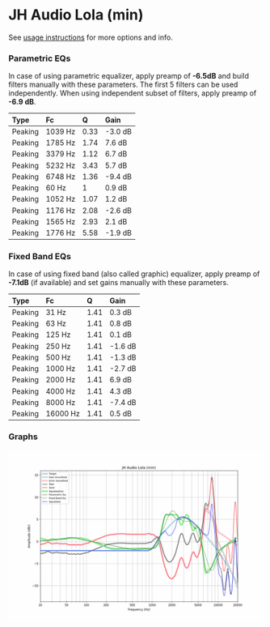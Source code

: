 # JH Audio Lola (min)
See [usage instructions](https://github.com/jaakkopasanen/AutoEq#usage) for more options and info.

### Parametric EQs
In case of using parametric equalizer, apply preamp of **-6.5dB** and build filters manually
with these parameters. The first 5 filters can be used independently.
When using independent subset of filters, apply preamp of **-6.9 dB**.

| Type    | Fc      |    Q | Gain    |
|:--------|:--------|:-----|:--------|
| Peaking | 1039 Hz | 0.33 | -3.0 dB |
| Peaking | 1785 Hz | 1.74 | 7.6 dB  |
| Peaking | 3379 Hz | 1.12 | 6.7 dB  |
| Peaking | 5232 Hz | 3.43 | 5.7 dB  |
| Peaking | 6748 Hz | 1.36 | -9.4 dB |
| Peaking | 60 Hz   | 1    | 0.9 dB  |
| Peaking | 1052 Hz | 1.07 | 1.2 dB  |
| Peaking | 1176 Hz | 2.08 | -2.6 dB |
| Peaking | 1565 Hz | 2.93 | 2.1 dB  |
| Peaking | 1776 Hz | 5.58 | -1.9 dB |

### Fixed Band EQs
In case of using fixed band (also called graphic) equalizer, apply preamp of **-7.1dB**
(if available) and set gains manually with these parameters.

| Type    | Fc       |    Q | Gain    |
|:--------|:---------|:-----|:--------|
| Peaking | 31 Hz    | 1.41 | 0.3 dB  |
| Peaking | 63 Hz    | 1.41 | 0.8 dB  |
| Peaking | 125 Hz   | 1.41 | 0.1 dB  |
| Peaking | 250 Hz   | 1.41 | -1.6 dB |
| Peaking | 500 Hz   | 1.41 | -1.3 dB |
| Peaking | 1000 Hz  | 1.41 | -2.7 dB |
| Peaking | 2000 Hz  | 1.41 | 6.9 dB  |
| Peaking | 4000 Hz  | 1.41 | 4.3 dB  |
| Peaking | 8000 Hz  | 1.41 | -7.4 dB |
| Peaking | 16000 Hz | 1.41 | 0.5 dB  |

### Graphs
![](./JH%20Audio%20Lola%20(min).png)